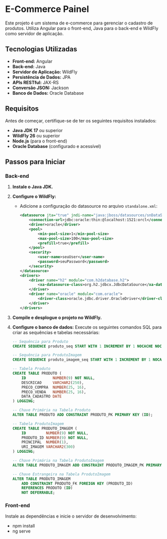 # E-Commerce Painel

Este projeto é um sistema de e-commerce para gerenciar o cadastro de produtos. Utiliza Angular para o front-end, Java para o back-end e WildFly como servidor de aplicação.

## Tecnologias Utilizadas

- **Front-end:** Angular
- **Back-end:** Java
- **Servidor de Aplicação:** WildFly
- **Persistência de Dados:** JPA
- **APIs RESTful:** JAX-RS
- **Conversão JSON:** Jackson
- **Banco de Dados:** Oracle Database

## Requisitos

Antes de começar, certifique-se de ter os seguintes requisitos instalados:

- **Java JDK 17** ou superior
- **WildFly 26** ou superior
- **Node.js** (para o front-end)
- **Oracle Database** (configurado e acessível)

## Passos para Iniciar

### Back-end

1. **Instale o Java JDK.**

2. **Configure o WildFly:**
   - Adicione a configuração do datasource no arquivo `standalone.xml`:

     ```xml
     <datasource jta="true" jndi-name="java:jboss/datasources/snDataSource" pool-name="snDataSource" enabled="true" use-java-context="true">
         <connection-url>jdbc:oracle:thin:@localhost:1521:orcl</connection-url>
         <driver>oracle</driver>
         <pool>
             <min-pool-size>1</min-pool-size>
             <max-pool-size>100</max-pool-size>
             <prefill>true</prefill>
         </pool>
         <security>
             <user-name>seuUser</user-name>
             <password>seuPassword</password>
         </security>
     </datasource>
     <drivers>
         <driver name="h2" module="com.h2database.h2">
             <xa-datasource-class>org.h2.jdbcx.JdbcDataSource</xa-datasource-class>
         </driver>
         <driver name="oracle" module="com.oracle">
             <driver-class>oracle.jdbc.driver.OracleDriver</driver-class>
         </driver>
     </drivers>
     ```

3. **Compile e desplogue o projeto no WildFly.**

4. **Configure o banco de dados:**
   Execute os seguintes comandos SQL para criar as sequências e tabelas necessárias:

   ```sql
   -- Sequência para Produto
   CREATE SEQUENCE produto_seq START WITH 1 INCREMENT BY 1 NOCACHE NOCYCLE;

   -- Sequência para ProdutoImagem
   CREATE SEQUENCE produto_imagem_seq START WITH 1 INCREMENT BY 1 NOCACHE NOCYCLE;

   -- Tabela Produto
   CREATE TABLE PRODUTO (
       ID            NUMBER(9) NOT NULL,
       DESCRICAO     VARCHAR2(250),
       PRECO_COMPRA  NUMBER(25, 16),
       PRECO_VENDA   NUMBER(25, 16),
       DATA_CADASTRO DATE
   ) LOGGING;

   -- Chave Primária na Tabela Produto
   ALTER TABLE PRODUTO ADD CONSTRAINT PRODUTO_PK PRIMARY KEY (ID);

   -- Tabela ProdutoImagem
   CREATE TABLE PRODUTO_IMAGEM (
       ID         NUMBER(9) NOT NULL,
       PRODUTO_ID NUMBER(9) NOT NULL,
       PRINCIPAL  NUMBER(1),
       URI_IMAGEM VARCHAR2(300)
   ) LOGGING;

   -- Chave Primária na Tabela ProdutoImagem
   ALTER TABLE PRODUTO_IMAGEM ADD CONSTRAINT PRODUTO_IMAGEM_PK PRIMARY KEY (ID, PRODUTO_ID);

   -- Chave Estrangeira na Tabela ProdutoImagem
   ALTER TABLE PRODUTO_IMAGEM
       ADD CONSTRAINT PRODUTO_FK FOREIGN KEY (PRODUTO_ID)
       REFERENCES PRODUTO (ID)
       NOT DEFERRABLE;
### Front-end
Instale as dependências e inicie o servidor de desenvolvimento:
 - npm install
 - ng serve
